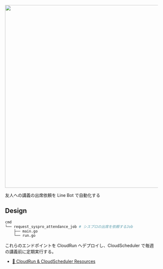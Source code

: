 <img src="https://user-images.githubusercontent.com/66525257/201532176-31af4466-fa54-4ff9-84cc-28cc58c71fc5.jpg" width=600 />

友人への講義の出席依頼を Line Bot で自動化する

## Design

```sh
cmd
└── request_syspro_attendance_job # シスプロの出席を依頼するJob
    ├── main.go
    └── run.go
```

これらのエンドポイントを CloudRun へデプロイし、CloudScheduler で毎週の講義前に定期実行する。

- [📝 CloudRun & CloudScheduler Resources](https://github.com/search?q=repo%3Aigsr5%2Figsr5-terraform%20attendance_request_bot&type=code)

